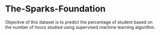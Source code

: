 # The-Sparks-Foundation
Objecitve of this dataset is to predict the percentage of student based on the number of hours studied using supervised machine learning algorithm.
